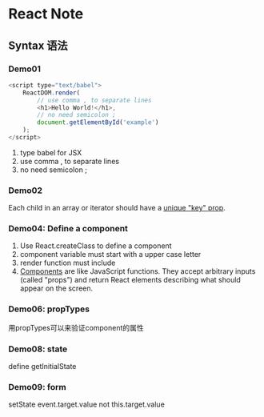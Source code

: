 # React Note

## Syntax 语法

### Demo01

```javascript
<script type="text/babel">
    ReactDOM.render(
        // use comma , to separate lines
        <h1>Hello World!</h1>,
        // no need semicolon ;
        document.getElementById('example')
    );
</script>
```
1. type babel for JSX
2. use comma , to separate lines
3. no need semicolon ;

### Demo02

Each child in an array or iterator should have a [unique "key" prop](https://fb.me/react-warning-keys).

### Demo04: Define a component

1. Use React.createClass to define a component
2. component variable must start with a upper case letter
3. render function must include
4. [Components](https://facebook.github.io/react/docs/components-and-props.html) are like JavaScript functions. They accept arbitrary inputs (called "props") and return React elements describing what should appear on the screen.

### Demo06: propTypes

用propTypes可以来验证component的属性

### Demo08: state

define getInitialState

### Demo09: form

setState event.target.value not this.target.value
